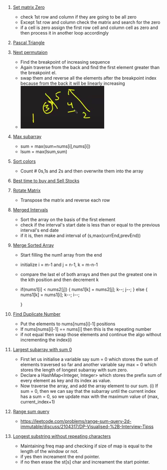 1. [Set matrix Zero](https://leetcode.com/problems/set-matrix-zeroes/)

   - check 1st row and column if they are going to be all zero
   - Except 1st row and column check the matrix and search for the zero
   - if a cell is zero assign the first row cell and column cell as zero and then process it in another loop accordingly

2. [Pascal Triangle](https://leetcode.com/problems/pascals-triangle/submissions/)

3. [Next permutaion](https://leetcode.com/problems/next-permutation/submissions/)

   - Find the breakpoint of increasing sequence
   - Again traverse from the back and find the first element greater than the breakpoint el.
   - swap them and reverse all the elements after the breakpoint index because from the back it will be linearly increasing
   - ![](../ss/np.png)

4. [Max subarray](https://leetcode.com/problems/maximum-subarray/)

   - sum = max(sum+nums[i],nums[i])
   - lsum = max(lsum,sum)

5. [Sort colors](https://leetcode.com/problems/sort-colors/submissions/)

   - Count # 0s,1s and 2s and then overwrite them into the array

6. [Best time to buy and Sell Stocks](https://leetcode.com/problems/best-time-to-buy-and-sell-stock/submissions/)

7. [Rotate Matrix](https://leetcode.com/problems/rotate-image/)

   - Transpose the matrix and reverse each row

8. [Merged Intervals](https://leetcode.com/problems/merge-intervals/submissions/)

   - Sort the array on the basis of the first element
   - check if the interval's start date is less than or equal to the previous interval's end date
   - if it is, then make and interval of (s,max(currEnd,prevEnd))

9. [Merge Sorted Array](https://leetcode.com/problems/merge-sorted-array/submissions/)

   - Start filling the num1 array from the end
   - initialize i = m-1 and j = n-1, k = m-n-1
   - compare the last el of both arrays and then put the greatest one in the kth position and then decrement k
   - if(nums1[i] < nums2[j])
     {
     nums1[k] = nums2[j];
     k--;
     j--;
     }
     else
     {
     nums1[k] = nums1[i];
     k--;
     i--;

     }

10. [Find Duplicate Number](https://leetcode.com/problems/find-the-duplicate-number/submissions/)

    - Put the elements to nums[nums[i]-1] positions
    - If nums[nums[i]-1] == nums[i] then this is the repeating number
    - if not equal then swap those elements and continue the algo without incrementing the index(i)

11. [Largest subarray with sum 0](https://practice.geeksforgeeks.org/problems/largest-subarray-with-0-sum/1#)

    - First let us initialise a variable say sum = 0 which stores the sum of elements traversed so far and another variable say max = 0 which stores the length of longest subarray with sum zero.
    - Declare a HashMap<Integer, Integer> which stores the prefix sum of every element as key and its index as value.
    - Now traverse the array, and add the array element to our sum.
      (i) If sum = 0, then we can say that the subarray until the current index has a sum = 0, so we update max with the maximum value of (max, current_index+1)

12. [Range sum query](https://leetcode.com/problems/range-sum-query-2d-immutable/)

    - https://leetcode.com/problems/range-sum-query-2d-immutable/discuss/2104317/DP-Visualised-%2B-Interview-Tipss

13. [Longest substring without repeating characters](https://leetcode.com/problems/longest-substring-without-repeating-characters/)

    - Maintaining freq map and checking if size of map is equal to the length of the window or not.
    - if yes then increament the end pointer.
    - if no then erase the st[s] char and increament the start pointer.
